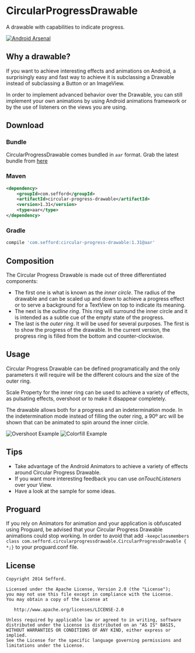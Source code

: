 CircularProgressDrawable
========================

A drawable with capabilities to indicate progress.

[![Android Arsenal](https://img.shields.io/badge/Android%20Arsenal-CircularProgressDrawable-brightgreen.svg?style=flat)](https://android-arsenal.com/details/1/1071) 

Why a drawable?
---------------

If you want to achieve interesting effects and animations on Android, a surprisingly easy and fast
way to achieve it is subclassing a Drawable instead of subclassing a Button or an ImageView.

In order to implement advanced behavior over the Drawable, you can still implement your own animations
by using Android animations framework or by the use of listeners on the views you are using.

Download
--------

### Bundle

CircularProgressDrawable comes bundled in `aar` format. Grab the latest bundle from [here](http://search.maven.org/remotecontent?filepath=com/sefford/circular-progress-drawable/1.3/circular-progress-drawable-1.3.aar)

### Maven

```XML
<dependency>
    <groupId>com.sefford</groupId>
    <artifactId>circular-progress-drawable</artifactId>
    <version>1.31</version>
    <type>aar</type>
</dependency>
```

### Gradle 

```groovy
compile 'com.sefford:circular-progress-drawable:1.31@aar'
```

Composition
-----------

The Circular Progress Drawable is made out of three differentiated components:

* The first one is what is known as the *inner circle*. The radius of the drawable and can be scaled up and down to achieve a progress effect or to serve a background for a TextView on top to indicate its meaning. 
* The next is the *outline ring*. This ring will surround the inner circle and it is intended as
 a subtle cue of the empty state of the progress.
* The last is the *outer ring*. It will be used for several purposes. The first is to show the progress
of the drawable. In the current version, the progress ring is filled from the bottom and counter-clockwise.

Usage
-----
Circular Progress Drawable can be defined programatically and the only parameters it will require
will be the different colours and the size of the outer ring.

Scale Property for the inner ring can be used to achieve a variety of effects, as pulsating effects, overshoot
or to make it disappear completely.

The drawable allows both for a progress and an indetermination mode. In the indetermination mode
instead of filling the outer ring, a 90º arc will be shown that can be animated to spin around the
inner circle.

![Overshoot Example](overshoot.gif) ![Colorfill Example](colorfill.gif)

Tips
----

* Take advantage of the Android Animators to achieve a variety of effects around Circular Progress Drawable.
* If you want more interesting feedback you can use *onTouchListeners* over your View. 
* Have a look at the sample for some ideas.

Proguard
--------

If you rely on Animators for animation and your application is obfuscated using Proguard, be advised
that your Circular Progress Drawable animations could stop working. In order to avoid that add
`-keepclassmembers class com.sefford.circularprogressdrawable.CircularProgressDrawable { *;}`
to your proguard.conf file.

License
-------
    Copyright 2014 Sefford.

    Licensed under the Apache License, Version 2.0 (the "License");
    you may not use this file except in compliance with the License.
    You may obtain a copy of the License at

       http://www.apache.org/licenses/LICENSE-2.0

    Unless required by applicable law or agreed to in writing, software
    distributed under the License is distributed on an "AS IS" BASIS,
    WITHOUT WARRANTIES OR CONDITIONS OF ANY KIND, either express or implied.
    See the License for the specific language governing permissions and
    limitations under the License.




